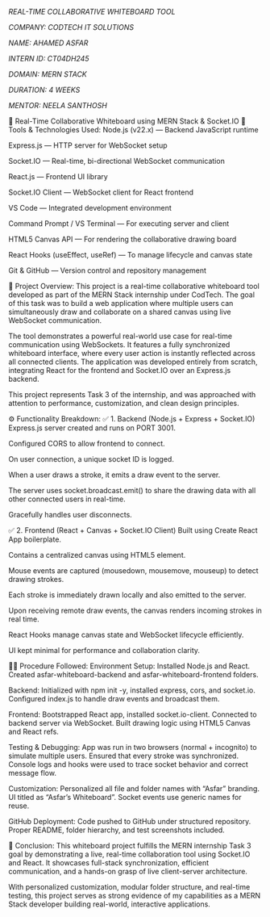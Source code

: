 *REAL-TIME COLLABORATIVE WHITEBOARD TOOL*

*COMPANY: CODTECH IT SOLUTIONS*

*NAME: AHAMED ASFAR*

*INTERN ID: CT04DH245*

*DOMAIN: MERN STACK*

*DURATION: 4 WEEKS*

*MENTOR: NEELA SANTHOSH*

🎨 Real-Time Collaborative Whiteboard using MERN Stack & Socket.IO
🔧 Tools & Technologies Used:
Node.js (v22.x) — Backend JavaScript runtime

Express.js — HTTP server for WebSocket setup

Socket.IO — Real-time, bi-directional WebSocket communication

React.js — Frontend UI library

Socket.IO Client — WebSocket client for React frontend

VS Code — Integrated development environment

Command Prompt / VS Terminal — For executing server and client

HTML5 Canvas API — For rendering the collaborative drawing board

React Hooks (useEffect, useRef) — To manage lifecycle and canvas state

Git & GitHub — Version control and repository management

📜 Project Overview:
This project is a real-time collaborative whiteboard tool developed as part of the MERN Stack internship under CodTech. The goal of this task was to build a web application where multiple users can simultaneously draw and collaborate on a shared canvas using live WebSocket communication.

The tool demonstrates a powerful real-world use case for real-time communication using WebSockets. It features a fully synchronized whiteboard interface, where every user action is instantly reflected across all connected clients. The application was developed entirely from scratch, integrating React for the frontend and Socket.IO over an Express.js backend.

This project represents Task 3 of the internship, and was approached with attention to performance, customization, and clean design principles.

⚙️ Functionality Breakdown:
✅ 1. Backend (Node.js + Express + Socket.IO)
Express.js server created and runs on PORT 3001.

Configured CORS to allow frontend to connect.

On user connection, a unique socket ID is logged.

When a user draws a stroke, it emits a draw event to the server.

The server uses socket.broadcast.emit() to share the drawing data with all other connected users in real-time.

Gracefully handles user disconnects.

✅ 2. Frontend (React + Canvas + Socket.IO Client)
Built using Create React App boilerplate.

Contains a centralized canvas using <canvas> HTML5 element.

Mouse events are captured (mousedown, mousemove, mouseup) to detect drawing strokes.

Each stroke is immediately drawn locally and also emitted to the server.

Upon receiving remote draw events, the canvas renders incoming strokes in real time.

React Hooks manage canvas state and WebSocket lifecycle efficiently.

UI kept minimal for performance and collaboration clarity.

👨‍🔧 Procedure Followed:
Environment Setup:
Installed Node.js and React. Created asfar-whiteboard-backend and asfar-whiteboard-frontend folders.

Backend:
Initialized with npm init -y, installed express, cors, and socket.io. Configured index.js to handle draw events and broadcast them.

Frontend:
Bootstrapped React app, installed socket.io-client. Connected to backend server via WebSocket. Built drawing logic using HTML5 Canvas and React refs.

Testing & Debugging:
App was run in two browsers (normal + incognito) to simulate multiple users. Ensured that every stroke was synchronized. Console logs and hooks were used to trace socket behavior and correct message flow.

Customization:
Personalized all file and folder names with “Asfar” branding. UI titled as “Asfar’s Whiteboard”. Socket events use generic names for reuse.

GitHub Deployment:
Code pushed to GitHub under structured repository. Proper README, folder hierarchy, and test screenshots included.

🏁 Conclusion:
This whiteboard project fulfills the MERN internship Task 3 goal by demonstrating a live, real-time collaboration tool using Socket.IO and React. It showcases full-stack synchronization, efficient communication, and a hands-on grasp of live client-server architecture.

With personalized customization, modular folder structure, and real-time testing, this project serves as strong evidence of my capabilities as a MERN Stack developer building real-world, interactive applications.
